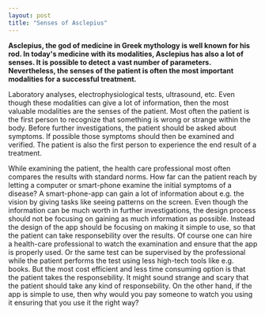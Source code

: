 ```yaml
---
layout: post
title: "Senses of Asclepius"
---
```

**Asclepius, the god of medicine in Greek mythology is well known for his rod. In today's medicine with its modalities, Asclepius has also a lot of senses. It is possible to detect a vast number of parameters. Nevertheless, the senses of the patient is often the most important modalities for a successful treatment.**

Laboratory analyses, electrophysiological tests, ultrasound, etc. Even though these modalities can give a lot of information, then the most valuable modalities are the senses of the patient. Most often the patient is the first person to recognize that something is wrong or strange within the body. Before further investigations, the patient should be asked about symptoms. If possible those symptoms should then be examined and verified. The patient is also the first person to experience the end result of a treatment.

While examining the patient, the health care professional most often compares the results with standard norms. How far can the patient reach by letting a computer or smart-phone examine the initial symptoms of a disease? A smart-phone-app can gain a lot of information about e.g. the vision by giving tasks like seeing patterns on the screen. Even though the information can be much worth in further investigations, the design process should not be focusing on gaining as much information as possible. Instead the design of the app should be focusing on making it simple to use, so that the patient can take responsebility over the results. Of course one can hire a health-care professional to watch the examination and ensure that the app is properly used. Or the same test can be supervised by the professional while the patient performs the test using less high-tech tools like e.g. books. But the most cost efficient and less time consuming option is that the patient takes the responsebility. It might sound strange and scary that the patient should take any kind of responsebility. On the other hand, if the app is simple to use, then why would you pay someone to watch you using it ensuring that you use it the right way?




 
